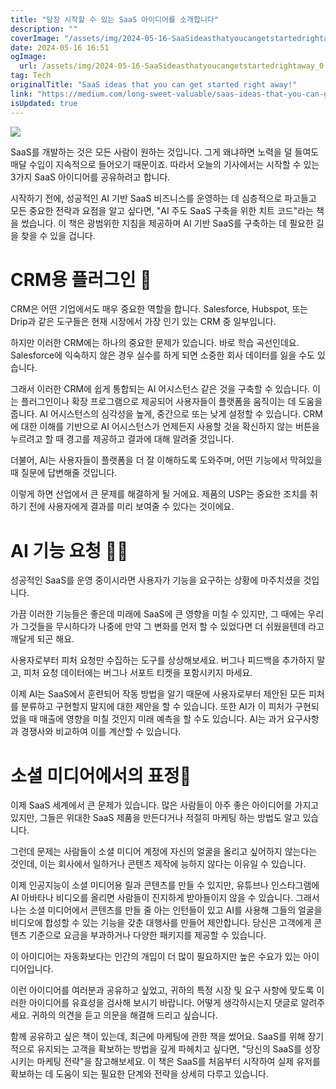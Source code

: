 ```yaml
---
title: "당장 시작할 수 있는 SaaS 아이디어를 소개합니다"
description: ""
coverImage: "/assets/img/2024-05-16-SaaSideasthatyoucangetstartedrightaway_0.png"
date: 2024-05-16 16:51
ogImage:
  url: /assets/img/2024-05-16-SaaSideasthatyoucangetstartedrightaway_0.png
tag: Tech
originalTitle: "SaaS ideas that you can get started right away!"
link: "https://medium.com/long-sweet-valuable/saas-ideas-that-you-can-get-started-right-away-d3fe81d82280"
isUpdated: true
---
```


<img src="/assets/img/2024-05-16-SaaSideasthatyoucangetstartedrightaway_0.png" />

SaaS를 개발하는 것은 모든 사람이 원하는 것입니다. 그게 왜냐하면 노력을 덜 들여도 매달 수입이 지속적으로 들어오기 때문이죠. 따라서 오늘의 기사에서는 시작할 수 있는 3가지 SaaS 아이디어를 공유하려고 합니다.

시작하기 전에, 성공적인 AI 기반 SaaS 비즈니스를 운영하는 데 심층적으로 파고들고 모든 중요한 전략과 요점을 알고 싶다면, "AI 주도 SaaS 구축을 위한 치트 코드"라는 책을 썼습니다. 이 책은 광범위한 지침을 제공하며 AI 기반 SaaS를 구축하는 데 필요한 길을 찾을 수 있을 겁니다.

# CRM용 플러그인 🤔

<!-- seedividend - 사각형 -->

<ins class="adsbygoogle"
     style="display:block"
     data-ad-client="ca-pub-4877378276818686"
     data-ad-slot="1898504329"
     data-ad-format="auto"
     data-full-width-responsive="true"></ins>

<script>
     (adsbygoogle = window.adsbygoogle || []).push({});
</script>

CRM은 어떤 기업에서도 매우 중요한 역할을 합니다. Salesforce, Hubspot, 또는 Drip과 같은 도구들은 현재 시장에서 가장 인기 있는 CRM 중 일부입니다.

하지만 이러한 CRM에는 하나의 중요한 문제가 있습니다. 바로 학습 곡선인데요. Salesforce에 익숙하지 않은 경우 실수를 하게 되면 소중한 회사 데이터를 잃을 수도 있습니다.

그래서 이러한 CRM에 쉽게 통합되는 AI 어시스턴스 같은 것을 구축할 수 있습니다. 이는 플러그인이나 확장 프로그램으로 제공되어 사용자들이 플랫폼을 움직이는 데 도움을 줍니다. AI 어시스턴스의 심각성을 높게, 중간으로 또는 낮게 설정할 수 있습니다. CRM에 대한 이해를 기반으로 AI 어시스턴스가 언제든지 사용할 것을 확신하지 않는 버튼을 누르려고 할 때 경고를 제공하고 결과에 대해 알려줄 것입니다.

더불어, AI는 사용자들이 플랫폼을 더 잘 이해하도록 도와주며, 어떤 기능에서 막혀있을 때 질문에 답변해줄 것입니다.

<!-- seedividend - 사각형 -->

<ins class="adsbygoogle"
     style="display:block"
     data-ad-client="ca-pub-4877378276818686"
     data-ad-slot="1898504329"
     data-ad-format="auto"
     data-full-width-responsive="true"></ins>

<script>
     (adsbygoogle = window.adsbygoogle || []).push({});
</script>

이렇게 하면 산업에서 큰 문제를 해결하게 될 거에요. 제품의 USP는 중요한 조치를 취하기 전에 사용자에게 결과를 미리 보여줄 수 있다는 것이에요.

# AI 기능 요청 🧑‍💻

성공적인 SaaS를 운영 중이시라면 사용자가 기능을 요구하는 상황에 마주치셨을 것입니다.

가끔 이러한 기능들은 좋은데 미래에 SaaS에 큰 영향을 미칠 수 있지만, 그 때에는 우리가 그것들을 무시하다가 나중에 만약 그 변화를 먼저 할 수 있었다면 더 쉬웠을텐데 라고 깨달게 되곤 해요.

<!-- seedividend - 사각형 -->

<ins class="adsbygoogle"
     style="display:block"
     data-ad-client="ca-pub-4877378276818686"
     data-ad-slot="1898504329"
     data-ad-format="auto"
     data-full-width-responsive="true"></ins>

<script>
     (adsbygoogle = window.adsbygoogle || []).push({});
</script>

사용자로부터 피처 요청만 수집하는 도구를 상상해보세요. 버그나 피드백을 추가하지 말고, 피처 요청 데이터에는 버그나 서포트 티켓을 포함시키지 마세요.

이제 AI는 SaaS에서 훈련되어 작동 방법을 알기 때문에 사용자로부터 제안된 모든 피처를 분류하고 구현할지 말지에 대한 제안을 할 수 있습니다. 또한 AI가 이 피처가 구현되었을 때 매출에 영향을 미칠 것인지 미래 예측을 할 수도 있습니다. AI는 과거 요구사항과 경쟁사와 비교하여 이를 계산할 수 있습니다.

# 소셜 미디어에서의 표정🤔

이제 SaaS 세계에서 큰 문제가 있습니다. 많은 사람들이 아주 좋은 아이디어를 가지고 있지만, 그들은 위대한 SaaS 제품을 만든다거나 적절히 마케팅 하는 방법도 알고 있습니다.

<!-- seedividend - 사각형 -->

<ins class="adsbygoogle"
     style="display:block"
     data-ad-client="ca-pub-4877378276818686"
     data-ad-slot="1898504329"
     data-ad-format="auto"
     data-full-width-responsive="true"></ins>

<script>
     (adsbygoogle = window.adsbygoogle || []).push({});
</script>

그런데 문제는 사람들이 소셜 미디어 계정에 자신의 얼굴을 올리고 싶어하지 않는다는 것인데, 이는 회사에서 일하거나 콘텐츠 제작에 능하지 않다는 이유일 수 있습니다.

이제 인공지능이 소셜 미디어용 릴과 콘텐츠를 만들 수 있지만, 유튜브나 인스타그램에 AI 아바타나 비디오를 올리면 사람들이 진지하게 받아들이지 않을 수 있습니다. 그래서 나는 소셜 미디어에서 콘텐츠를 만들 줄 아는 인턴들이 있고 AI를 사용해 그들의 얼굴을 비디오에 합성할 수 있는 기능을 갖춘 대행사를 만들어 제안합니다. 당신은 고객에게 콘텐츠 기준으로 요금을 부과하거나 다양한 패키지를 제공할 수 있습니다.

이 아이디어는 자동화보다는 인간의 개입이 더 많이 필요하지만 높은 수요가 있는 아이디어입니다.

이런 아이디어를 여러분과 공유하고 싶었고, 귀하의 특정 시장 및 요구 사항에 맞도록 이러한 아이디어를 유효성을 검사해 보시기 바랍니다. 어떻게 생각하시는지 댓글로 알려주세요. 귀하의 의견을 듣고 의문을 해결해 드리고 싶습니다.

<!-- seedividend - 사각형 -->

<ins class="adsbygoogle"
     style="display:block"
     data-ad-client="ca-pub-4877378276818686"
     data-ad-slot="1898504329"
     data-ad-format="auto"
     data-full-width-responsive="true"></ins>

<script>
     (adsbygoogle = window.adsbygoogle || []).push({});
</script>

함께 공유하고 싶은 책이 있는데, 최근에 마케팅에 관한 책을 썼어요. SaaS를 위해 장기적으로 유지되는 고객을 확보하는 방법을 깊게 파헤치고 싶다면, "당신의 SaaS를 성장시키는 마케팅 전략"을 참고해보세요. 이 책은 SaaS를 처음부터 시작하여 실제 유저를 확보하는 데 도움이 되는 필요한 단계와 전략을 상세히 다루고 있습니다.
